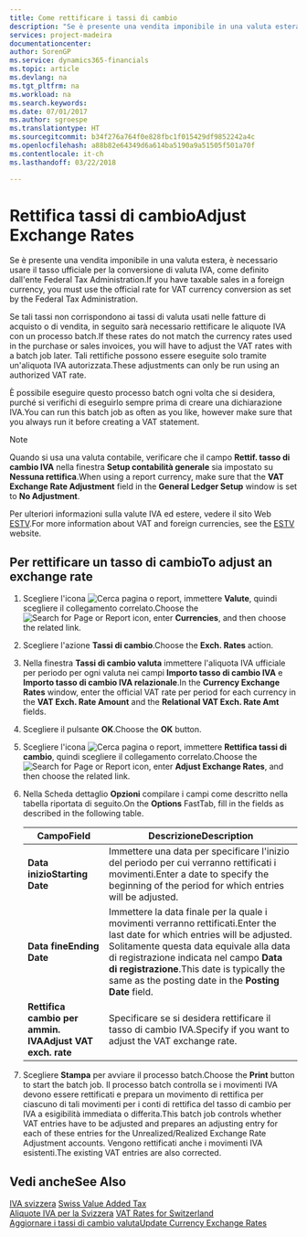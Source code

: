 ```yaml
---
title: Come rettificare i tassi di cambio
description: "Se è presente una vendita imponibile in una valuta estera, è necessario usare il tasso ufficiale per la conversione di valuta IVA, come definito dall'ente Federal Tax Administration."
services: project-madeira
documentationcenter: 
author: SorenGP
ms.service: dynamics365-financials
ms.topic: article
ms.devlang: na
ms.tgt_pltfrm: na
ms.workload: na
ms.search.keywords: 
ms.date: 07/01/2017
ms.author: sgroespe
ms.translationtype: HT
ms.sourcegitcommit: b34f276a764f0e828fbc1f015429df9852242a4c
ms.openlocfilehash: a88b82e64349d6a614ba5190a9a51505f501a70f
ms.contentlocale: it-ch
ms.lasthandoff: 03/22/2018

---
```

# <a name="adjust-exchange-rates"></a><span data-ttu-id="230b0-103">Rettifica tassi di cambio</span><span class="sxs-lookup"><span data-stu-id="230b0-103">Adjust Exchange Rates</span></span>
<span data-ttu-id="230b0-104">Se è presente una vendita imponibile in una valuta estera, è necessario usare il tasso ufficiale per la conversione di valuta IVA, come definito dall'ente Federal Tax Administration.</span><span class="sxs-lookup"><span data-stu-id="230b0-104">If you have taxable sales in a foreign currency, you must use the official rate for VAT currency conversion as set by the Federal Tax Administration.</span></span>  

<span data-ttu-id="230b0-105">Se tali tassi non corrispondono ai tassi di valuta usati nelle fatture di acquisto o di vendita, in seguito sarà necessario rettificare le aliquote IVA con un processo batch.</span><span class="sxs-lookup"><span data-stu-id="230b0-105">If these rates do not match the currency rates used in the purchase or sales invoices, you will have to adjust the VAT rates with a batch job later.</span></span> <span data-ttu-id="230b0-106">Tali rettifiche possono essere eseguite solo tramite un'aliquota IVA autorizzata.</span><span class="sxs-lookup"><span data-stu-id="230b0-106">These adjustments can only be run using an authorized VAT rate.</span></span>  

<span data-ttu-id="230b0-107">È possibile eseguire questo processo batch ogni volta che si desidera, purché si verifichi di eseguirlo sempre prima di creare una dichiarazione IVA.</span><span class="sxs-lookup"><span data-stu-id="230b0-107">You can run this batch job as often as you like, however make sure that you always run it before creating a VAT statement.</span></span>  

> [!NOTE]  
>  <span data-ttu-id="230b0-108">Quando si usa una valuta contabile, verificare che il campo **Rettif. tasso di cambio IVA** nella finestra **Setup contabilità generale** sia impostato su **Nessuna rettifica**.</span><span class="sxs-lookup"><span data-stu-id="230b0-108">When using a report currency, make sure that the **VAT Exchange Rate Adjustment** field in the **General Ledger Setup** window is set to **No Adjustment**.</span></span>  

<span data-ttu-id="230b0-109">Per ulteriori informazioni sulla valute IVA ed estere, vedere il sito Web [ESTV](http://go.microsoft.com/fwlink/?LinkId=285999).</span><span class="sxs-lookup"><span data-stu-id="230b0-109">For more information about VAT and foreign currencies, see the [ESTV](http://go.microsoft.com/fwlink/?LinkId=285999) website.</span></span>  

## <a name="to-adjust-an-exchange-rate"></a><span data-ttu-id="230b0-110">Per rettificare un tasso di cambio</span><span class="sxs-lookup"><span data-stu-id="230b0-110">To adjust an exchange rate</span></span>  

1.  <span data-ttu-id="230b0-111">Scegliere l'icona ![Cerca pagina o report](../../media/ui-search/search_small.png "icona Cerca pagina o report"), immettere **Valute**, quindi scegliere il collegamento correlato.</span><span class="sxs-lookup"><span data-stu-id="230b0-111">Choose the ![Search for Page or Report](../../media/ui-search/search_small.png "Search for Page or Report icon") icon, enter **Currencies**, and then choose the related link.</span></span>  
2.  <span data-ttu-id="230b0-112">Scegliere l'azione **Tassi di cambio**.</span><span class="sxs-lookup"><span data-stu-id="230b0-112">Choose the **Exch. Rates** action.</span></span>  
3.  <span data-ttu-id="230b0-113">Nella finestra **Tassi di cambio valuta** immettere l'aliquota IVA ufficiale per periodo per ogni valuta nei campi **Importo tasso di cambio IVA** e **Importo tasso di cambio IVA relazionale**.</span><span class="sxs-lookup"><span data-stu-id="230b0-113">In the **Currency Exchange Rates** window, enter the official VAT rate per period for each currency in the **VAT Exch. Rate Amount** and the **Relational VAT Exch. Rate Amt** fields.</span></span>  
4.  <span data-ttu-id="230b0-114">Scegliere il pulsante **OK**.</span><span class="sxs-lookup"><span data-stu-id="230b0-114">Choose the **OK** button.</span></span>  
5.  <span data-ttu-id="230b0-115">Scegliere l'icona ![Cerca pagina o report](../../media/ui-search/search_small.png "icona Cerca pagina o report"), immettere **Rettifica tassi di cambio**, quindi scegliere il collegamento correlato.</span><span class="sxs-lookup"><span data-stu-id="230b0-115">Choose the ![Search for Page or Report](../../media/ui-search/search_small.png "Search for Page or Report icon") icon, enter **Adjust Exchange Rates**, and then choose the related link.</span></span>  
6.  <span data-ttu-id="230b0-116">Nella Scheda dettaglio **Opzioni** compilare i campi come descritto nella tabella riportata di seguito.</span><span class="sxs-lookup"><span data-stu-id="230b0-116">On the **Options** FastTab, fill in the fields as described in the following table.</span></span>   

    |<span data-ttu-id="230b0-117">Campo</span><span class="sxs-lookup"><span data-stu-id="230b0-117">Field</span></span>|<span data-ttu-id="230b0-118">Descrizione</span><span class="sxs-lookup"><span data-stu-id="230b0-118">Description</span></span>|  
    |---------------------------------|---------------------------------------|  
    |<span data-ttu-id="230b0-119">**Data inizio**</span><span class="sxs-lookup"><span data-stu-id="230b0-119">**Starting Date**</span></span>|<span data-ttu-id="230b0-120">Immettere una data per specificare l'inizio del periodo per cui verranno rettificati i movimenti.</span><span class="sxs-lookup"><span data-stu-id="230b0-120">Enter a date to specify the beginning of the period for which entries will be adjusted.</span></span>|  
    |<span data-ttu-id="230b0-121">**Data fine**</span><span class="sxs-lookup"><span data-stu-id="230b0-121">**Ending Date**</span></span>|<span data-ttu-id="230b0-122">Immettere la data finale per la quale i movimenti verranno rettificati.</span><span class="sxs-lookup"><span data-stu-id="230b0-122">Enter the last date for which entries will be adjusted.</span></span> <span data-ttu-id="230b0-123">Solitamente questa data equivale alla data di registrazione indicata nel campo **Data di registrazione**.</span><span class="sxs-lookup"><span data-stu-id="230b0-123">This date is typically the same as the posting date in the **Posting Date** field.</span></span>|  
    |<span data-ttu-id="230b0-124">**Rettifica cambio per ammin. IVA**</span><span class="sxs-lookup"><span data-stu-id="230b0-124">**Adjust VAT exch. rate**</span></span>|<span data-ttu-id="230b0-125">Specificare se si desidera rettificare il tasso di cambio IVA.</span><span class="sxs-lookup"><span data-stu-id="230b0-125">Specify if you want to adjust the VAT exchange rate.</span></span>|  

7.  <span data-ttu-id="230b0-126">Scegliere **Stampa** per avviare il processo batch.</span><span class="sxs-lookup"><span data-stu-id="230b0-126">Choose the **Print** button to start the batch job.</span></span> <span data-ttu-id="230b0-127">Il processo batch controlla se i movimenti IVA devono essere rettificati e prepara un movimento di rettifica per ciascuno di tali movimenti per i conti di rettifica del tasso di cambio per IVA a esigibilità immediata o differita.</span><span class="sxs-lookup"><span data-stu-id="230b0-127">This batch job controls whether VAT entries have to be adjusted and prepares an adjusting entry for each of these entries for the Unrealized/Realized Exchange Rate Adjustment accounts.</span></span> <span data-ttu-id="230b0-128">Vengono rettificati anche i movimenti IVA esistenti.</span><span class="sxs-lookup"><span data-stu-id="230b0-128">The existing VAT entries are also corrected.</span></span>  

## <a name="see-also"></a><span data-ttu-id="230b0-129">Vedi anche</span><span class="sxs-lookup"><span data-stu-id="230b0-129">See Also</span></span>  
 <span data-ttu-id="230b0-130">[IVA svizzera](swiss-value-added-tax.md) </span><span class="sxs-lookup"><span data-stu-id="230b0-130">[Swiss Value Added Tax](swiss-value-added-tax.md) </span></span>  
 <span data-ttu-id="230b0-131">[Aliquote IVA per la Svizzera](vat-rates-for-switzerland.md) </span><span class="sxs-lookup"><span data-stu-id="230b0-131">[VAT Rates for Switzerland](vat-rates-for-switzerland.md) </span></span>  
[<span data-ttu-id="230b0-132">Aggiornare i tassi di cambio valuta</span><span class="sxs-lookup"><span data-stu-id="230b0-132">Update Currency Exchange Rates</span></span>](../../finance-how-update-currencies.md)

